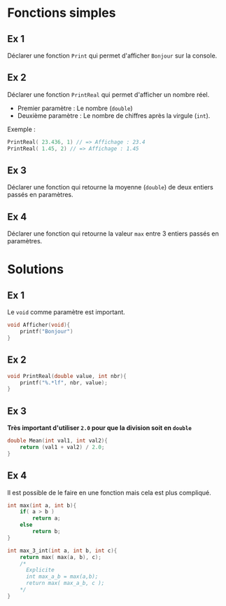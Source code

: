 # Fonctions simples

## Ex 1
Déclarer une fonction `Print` qui permet d'afficher `Bonjour` sur la console.

## Ex 2
Déclarer une fonction `PrintReal` qui permet d'afficher un nombre réel.
- Premier paramètre : Le nombre (`double`)
- Deuxième paramètre : Le nombre de chiffres après la virgule (`int`).

Exemple :
```C
PrintReal( 23.436, 1) // => Affichage : 23.4
PrintReal( 1.45, 2) // => Affichage : 1.45
```

## Ex 3
Déclarer une fonction qui retourne la moyenne (`double`) de deux entiers passés en paramètres.

## Ex 4
Déclarer une fonction qui retourne la valeur `max` entre 3 entiers passés en paramètres.


# Solutions
## Ex 1
Le `void` comme paramètre est important.

```C
void Afficher(void){
    printf("Bonjour")
}
``` 

## Ex 2
```C
void PrintReal(double value, int nbr){
    printf("%.*lf", nbr, value);
}
```

## Ex 3
**Très important d'utiliser `2.0` pour que la division soit en `double`**
```C
double Mean(int val1, int val2){
    return (val1 + val2) / 2.0;
}
```

## Ex 4
Il est possible de le faire en une fonction mais cela est plus compliqué.

```C
int max(int a, int b){
    if( a > b )
        return a;
    else
        return b;
}

int max_3_int(int a, int b, int c){
    return max( max(a, b), c);
    /*
      Explicite
      int max_a_b = max(a,b);
      return max( max_a_b, c );
    */
}
```